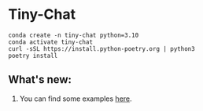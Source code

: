 # Tiny-Chat
```
conda create -n tiny-chat python=3.10
conda activate tiny-chat
curl -sSL https://install.python-poetry.org | python3
poetry install
```

## What's new:
1. You can find some examples [here](/tiny-chat/examples/README.md).
